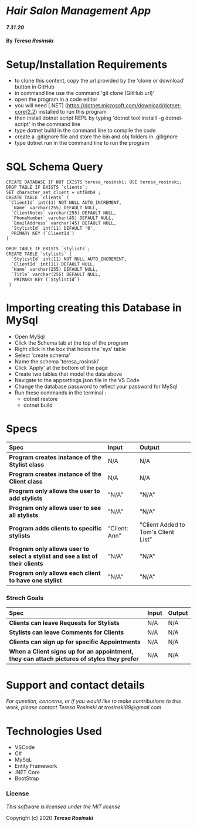 # _Hair Salon Management App_

#### _7.31.20_

#### By _**Teresa Rosinski**_



# Setup/Installation Requirements

* to clone this content, copy the url provided by the 'clone or download' button in GitHub
* in command line use the command 'git clone (GitHub url)'
* open the program in a code editor
* you will need [.NET] (https://dotnet.microsoft.com/download/dotnet-core/2.2) installed to run this program 
* then install dotnet script REPL by typing 'dotnet tool installl -g dotnet-script' in the command line
* type dotnet build in the command line to compile the code
* create a .gitignore file and store the bin and obj folders in .gitignore
* type dotnet run in the command line to run the program


# SQL Schema Query #

```
CREATE DATABASE IF NOT EXISTS teresa_rosinski; USE teresa_rosinski;
DROP TABLE IF EXISTS `clients`;
SET character_set_client = utf8mb4 ;
CREATE TABLE `clients` (
 `ClientId` int(11) NOT NULL AUTO_INCREMENT,
  `Name` varchar(255) DEFAULT NULL,
  `ClientNotes` varchar(255) DEFAULT NULL,
  `PhoneNumber` varchar(45) DEFAULT NULL,
  `EmailAddress` varchar(45) DEFAULT NULL,
  `StylistId` int(11) DEFAULT '0',
  PRIMARY KEY (`ClientId`)
)

DROP TABLE IF EXISTS `stylists`;
CREATE TABLE `stylists` (
  `StylistId` int(11) NOT NULL AUTO_INCREMENT,
  `ClientId` int(11) DEFAULT NULL,
  `Name` varchar(255) DEFAULT NULL,
  `Title` varchar(255) DEFAULT NULL,
   PRIMARY KEY (`StylistId`)
 )
```

# Importing creating this Database in MySql

 * Open MySql
 * Click the Schema tab at the top of the program
 * Right click in the box that holds the 'sys' table
 * Select 'create schema'
 * Name the schema 'teresa_rosinski'
 * Click 'Apply' at the bottom of the page
 * Create two tables that model the data above
 * Navigate to the appsettings.json file in the VS Code
 * Change the database password to reflect your password for MySql
 * Run these commands in the terminal : 
    * dotnet restore
    * dotnet build


# Specs
| Spec | Input | Output |
| :-------------     | :------------- | :------------- |
| **Program creates instance of the Stylist class** | N/A | N/A |
| **Program creates instance of the Client class** | N/A | N/A |
| **Program only allows the user to add stylists** | "N/A" | "N/A"  |
| **Program only allows user to see all stylists** | "N/A" | "N/A"  |
| **Program adds clients to specific stylists** | "Client: Ann" | "Client Added to Tom's Client List" |
| **Program only allows user to select a stylist and see a list of their clients** | "N/A" | "N/A"  |
| **Program only allows each client to have one stylist** | "N/A" | "N/A"  |

### Strech Goals
| Spec | Input | Output |
| :-------------     | :------------- | :------------- |
|**Clients can leave Requests for Stylists**| N/A | N/A|
|**Stylists can leave Comments for Clients**| N/A | N/A |
|**Clients can sign up for specific Appointments**|N/A | N/A|
|**When a Client signs up for an appointment, they can attach pictures of styles they prefer** | N/A | N/A |

# Support and contact details

_For question, concerns, or if you would like to make contributions to this work, please contact Teresa Rosinski at trosinski89@gmail.com_

# Technologies Used

* VSCode
* C#
* MySqL
* Entity Framework
* .NET Core
* BootStrap

### License

*This software is licensed under the MIT license*

Copyright (c) 2020 **_Teresa Rosinski_**

